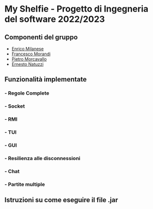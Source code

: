 # My Shelfie - Progetto di Ingegneria del software 2022/2023
## Componenti del gruppo
* [Enrico Milanese](https://github.com/algoram)
* [Francesco Morandi](https://github.com/francymora)
* [Pietro Morcavallo](https://github.com/m0rh0rs3)
* [Ernesto Natuzzi](https://github.com/Ernesto1717)

## Funzionalità implementate
### - Regole Complete
### - Socket
### - RMI
### - TUI
### - GUI
### - Resilienza alle disconnessioni 
### - Chat
### - Partite multiple

## Istruzioni su come eseguire il file .jar

